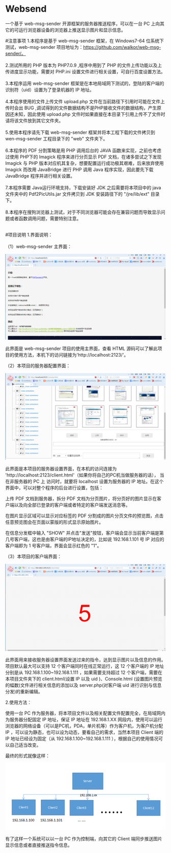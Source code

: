 # Websend
一个基于 web-msg-sender 开源框架的服务器推送程序，可以在一台 PC 上向其它的可运行浏览器设备的浏览器上推送显示图片和显示信息。

#注意事项
1.本程序是基于 web-msg-sender 框架，在 Windows7-64 位系统下测试，web-msg-sender 项目地址为：<hrf>https://github.com/walkor/web-msg-sender/。</hrf><br><br>
2.测试所用的 PHP 版本为 PHP7.0.9 ,程序中用到了 PHP 的文件上传功能以及上传进度显示功能，需要对 PHP.ini 设置文件进行相关设置，可自行百度设置方法。<br><br>
3.本程序运用 web-msg-sender 框架是在本地局域网下测试的，登陆的客户端的识别符（uid）设置为了登录机器的 IP 地址。<br><br>
4.本程序使用的文件上传文件 upload.php 文件在当前路径下引用时可能在文件上传时会出 BUG ,调试得到的文件数据结构不是PHP接收文件的数据结构，产生原因还未知，因此使用 upload.php 文件时如果直接在本目录下引用上传不了文件时请将该文件放到其它文件夹。<br><br>
5.使用本程序请先下载 web-msg-sender 框架并将本工程下载的文件拷贝到 wen-msg-sender 工程目录下的 "web" 文件夹下。<br><br>
6.本程序的 PDF 分割策略是用 PHP 调用后台的 JAVA 函数来实现，之前也考虑过使用 PHP下的 Imagick 程序来进行分页显示 PDF 文档，在诸多尝试之下发现 Imagick 与 PHP 版本对应机其复杂，想要配置运行成功极其艰难，后来放弃使用 Imagick 而改用 JavaBridge 进行 PHP 调用 Java 程序实现，因此要先下载 JavaBridge 程序并进行相关设置。<br><br>
7.本程序需要 Java运行环境支持，下载安装好 JDK 之后需要将本项目中的 java 文件夹中的 Pdf2PicUtils.jar 文件拷贝到 JDK 安装路径下的 "/jre/lib/ext" 目录下。<br><br>
8.本程序在搜狗浏览器上测试，对于不同浏览器可能会存在兼容问题而导致显示问题或者函数调用问题，需要特别注意。<br><br>

#项目说明
1.界面说明：<br><br>
（1）web-msg-sender 主界面：<br>

![image](https://github.com/ZhongLeiDev/ZhongLeiDev.github.io/blob/master/websendimg/index.png)

此界面是 web-msg-sender 项目的使用主界面，查看 HTML 源码可以了解此项目的使用方法，本机下的访问链接为'http://localhost:2123/'。

（2）本项目的服务器配置界面：<br>

![image](https://github.com/ZhongLeiDev/ZhongLeiDev.github.io/blob/master/websendimg/console.png)

此界面是本项目的服务器设置界面，在本机的访问连接为 'http://localhost:2123/client.html'（如果你将自己的PC机当做服务器的话）， 当在非服务器的 PC 上
访问时，就要将 localhost 设置为服务器的 IP 地址。在这个界面中，可以对整个程序的后台进行设置，包括：

上传 PDF 文档到服务器，拆分 PDF 文档为分页图片，将分页好的图片显示在客户端以及向全部已登录的客户端或者特定的客户端发送消息等。

在图片显示区域可以显示对应标签的 PDF 分割成的图片分页文件的预览图，点击任意预览图会在页面以蒙版的形式显示原始图片。

在信息分发框中输入 "SHOW" 并点击"发送"按钮，客户端会显示当前客户端是第几号客户端，这也是由客户端的IP地址决定的，比如说 192.168.1.101 号 IP 对应的客户端即为 1 号客户端，界面会显示红色的 "1"。

（3）本项目的客户端界面：<br>

![image](https://github.com/ZhongLeiDev/ZhongLeiDev.github.io/blob/master/websendimg/client.png)

此界面用来接收服务器设置界面发送过来的指令，达到显示图片以及信息的作用。项目默认最大可以支持 12 个客户端同时在线正常运行，这 12 个客户端的 IP 地址分别是从 192.168.1.100~192.168.1.111 ，如果需要支持超过 12 个客户端，需要在本项目文件夹下的 client.html(设置 IP 以及 uid )、Console.html (设置图片预览的幅数)文件进行相关信息的添加以及 server.php(对客户端 uid 进行识别与信息分发)的重新编辑。

2.使用方法：

使用一台 PC 作为服务器，将本项目文件以及相关配置文件配置完全，在局域网内为服务器分配固定 IP 地址，保证 IP 地址在 192.168.1.XX 网段内，使用可以运行浏览器的网络设备（可以是PC机，PDA，单片机等）作为客户机，为客户机分配 IP ，可以设为静态，也可以设为动态，要看自己的需求，当然本项目 Client 端的  IP 地址已经设为固定（从 192.168.1.100~192.168.1.111 ），根据自己的使用情况可以自己适当改变。

最终的形式就像这样：

![image](https://github.com/ZhongLeiDev/ZhongLeiDev.github.io/blob/master/websendimg/aaa.png)

有了这样一个系统可以以一台 PC 作为控制端，向其它的 Client 端同步推送图片显示信息或者直接推送指令信息。

